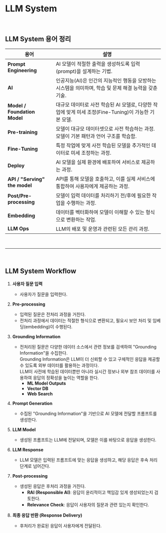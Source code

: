 # LLM System

<br>

## LLM System 용어 정리

| 용어                     | 설명                                                                 |
|--------------------------|--------------------------------------------------------------------|
| **Prompt Engineering**    | AI 모델이 적절한 출력을 생성하도록 입력(prompt)을 설계하는 기법.                |
| **AI**                    | 인공지능(AI)은 인간의 지능적인 행동을 모방하는 시스템을 의미하며, 학습 및 문제 해결 능력을 갖춘 기술. |
| **Model / Foundation Model** | 대규모 데이터로 사전 학습된 AI 모델로, 다양한 작업에 맞게 미세 조정(Fine-Tuning)이 가능한 기본 모델. |
| **Pre-training**          | 모델이 대규모 데이터셋으로 사전 학습하는 과정. 모델이 기본 패턴과 언어 구조를 학습함.            |
| **Fine-Tuning**           | 특정 작업에 맞게 사전 학습된 모델을 추가적인 데이터로 미세 조정하는 과정.                     |
| **Deploy**                | AI 모델을 실제 환경에 배포하여 서비스로 제공하는 과정.                                    |
| **API / "Serving" the model** | API를 통해 모델을 호출하고, 이를 실제 서비스에 통합하여 사용자에게 제공하는 과정.             |
| **Post/Pre-processing**   | 모델이 입력 데이터를 처리하기 전/후에 필요한 작업을 수행하는 과정.                          |
| **Embedding**             | 데이터를 벡터화하여 모델이 이해할 수 있는 형식으로 변환하는 작업.                             |
| **LLM Ops**               | LLM의 배포 및 운영과 관련된 모든 관리 과정.                              |

<br>

---

<br>

## LLM System Workflow

1. **사용자 질문 입력**
   - 사용자가 질문을 입력한다.

2. **Pre-processing**
   - 입력된 질문은 전처리 과정을 거친다.
   - 전처리 과정에서 데이터는 적절한 형식으로 변환되고, 필요시 보안 처리 및 임베딩(embedding)이 수행된다.

3. **Grounding Information**  
   - 전처리된 질문은 다양한 데이터 소스에서 관련 정보를 검색하여 "Grounding Information"을 수집한다.  
     Grounding Information은 LLM이 더 신뢰할 수 있고 구체적인 응답을 제공할 수 있도록 외부 데이터를 활용하는 과정이다.  
     LLM이 사전에 학습된 데이터뿐만 아니라 실시간 정보나 외부 참조 데이터를 사용하여 응답의 정확성을 높이는 역할을 한다.  
     - **ML Model Outputs**  
     - **Vector DB**  
     - **Web Search**

4. **Prompt Generation**
   - 수집된 "Grounding Information"을 기반으로 AI 모델에 전달할 프롬프트를 생성한다.

5. **LLM Model**
   - 생성된 프롬프트는 LLM에 전달되며, 모델은 이를 바탕으로 응답을 생성한다.

6. **LLM Response**
   - LLM 모델은 입력된 프롬프트에 맞는 응답을 생성하고, 해당 응답은 후속 처리 단계로 넘어간다.

7. **Post-processing**
   - 생성된 응답은 후처리 과정을 거친다.
     - **RAI (Responsible AI)**: 응답이 윤리적이고 책임감 있게 생성되었는지 검토한다.
     - **Relevance Check**: 응답이 사용자의 질문과 관련 있는지 확인한다.

8. **최종 응답 반환 (Response Delivery)**
   - 후처리가 완료된 응답이 사용자에게 전달된다.
